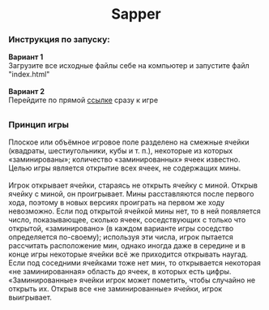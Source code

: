 <h1 align="center">Sapper</h1>
<h3>Инструкция по запуску:</h3>
<b>Вариант 1</b>
<br>
<span>Загрузите все исходные файлы себе на компьютер и запустите файл "index.html"</span>
<br>
<br>
<b>Вариант 2</b>
<br>
<span>Перейдите по прямой <a href="https://n1k100n.github.io/Sapper/">ссылке</a> сразу к игре</span>


<h2 align="center"></h1>
<span>
  <h3>Принцип игры</h3>
  Плоское или объёмное игровое поле разделено на смежные ячейки (квадраты, шестиугольники, кубы и т. п.), некоторые из которых «заминированы»; количество «заминированных» ячеек известно. Целью игры является открытие всех ячеек, не содержащих мины.
</span>
<br>
<br>
<span>
  Игрок открывает ячейки, стараясь не открыть ячейку с миной. Открыв ячейку с миной, он проигрывает. Мины расставляются после первого хода, поэтому в новых версиях проиграть на первом же ходу невозможно. Если под открытой ячейкой мины нет, то в ней появляется число, показывающее, сколько ячеек, соседствующих с только что открытой, «заминировано» (в каждом варианте игры соседство определяется по-своему); используя эти числа, игрок пытается рассчитать расположение мин, однако иногда даже в середине и в конце игры некоторые ячейки всё же приходится открывать наугад. Если под соседними ячейками тоже нет мин, то открывается некоторая «не заминированная» область до ячеек, в которых есть цифры. «Заминированные» ячейки игрок может пометить, чтобы случайно не открыть их. Открыв все «не заминированные» ячейки, игрок выигрывает.
</span>
